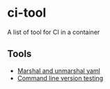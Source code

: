 # ci-tool

A list of tool for CI in a container

## Tools

+ [Marshal and unmarshal yaml](https://github.com/ghodss/yaml)
+ [Command line version testing](https://github.com/Masterminds/vert)
